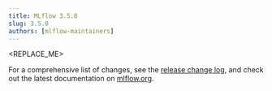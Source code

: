```yaml
---
title: MLflow 3.5.0
slug: 3.5.0
authors: [mlflow-maintainers]
---
```


<REPLACE_ME>

For a comprehensive list of changes, see the [release change log](https://github.com/mlflow/mlflow/releases/tag/v3.5.0), and check out the latest documentation on [mlflow.org](http://mlflow.org/).
